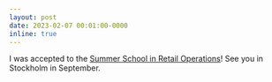 ```yaml
---
layout: post
date: 2023-02-07 00:01:00-0000
inline: true
---
```


I was accepted to the <a href="https://www.su.se/stockholm-business-school/education/courses-and-programmes/summer-school-on-retail-operations-1.636289?eventopenforinternationalstudents=true&notforcedreason=0&q=&xpanded=">Summer School in Retail Operations</a>! See you in Stockholm in September. 
